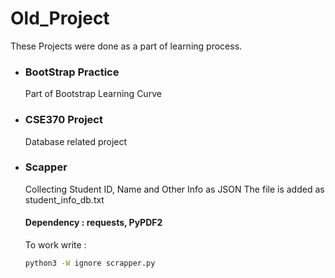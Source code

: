 # Old_Project
These Projects were done as a part of learning process.

* ### BootStrap Practice
    Part of Bootstrap Learning Curve
* ### CSE370 Project
    Database related project
* ### Scapper
    Collecting Student ID, Name and Other Info as JSON
    The file is added as student_info_db.txt
    #### Dependency : requests, PyPDF2
    To work write :
    
    ```bash
    python3 -W ignore scrapper.py
    ```

    

